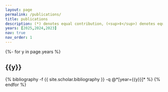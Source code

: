 ```yaml
---
layout: page
permalink: /publications/
title: publications
description: (*) denotes equal contribution, (<sup>‡</sup>) denotes equal advising.
years: [2025,2024,2023]
nav: true
nav_order: 1
---
```

<!-- _pages/publications.md -->
<div class="publications">

{%- for y in page.years %}
  <h2 class="year">{{y}}</h2>
  {% bibliography -f {{ site.scholar.bibliography }} -q @*[year={{y}}]* %}
{% endfor %}

</div>
